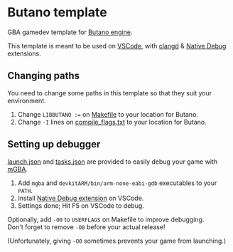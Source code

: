 # Butano template

GBA gamedev template for [Butano engine](https://github.com/GValiente/butano).

This template is meant to be used on [VSCode](https://code.visualstudio.com/), with [clangd](https://marketplace.visualstudio.com/items?itemName=llvm-vs-code-extensions.vscode-clangd) & [Native Debug](https://marketplace.visualstudio.com/items?itemName=webfreak.debug) extensions.


## Changing paths

You need to change some paths in this template so that they suit your environment.
1. Change `LIBBUTANO :=` on [Makefile](Makefile#L30) to your location for Butano.
2. Change `-I` lines on [compile_flags.txt](compile_flags.txt#L3) to your location for Butano.


## Setting up debugger

[launch.json](launch.json) and [tasks.json](tasks.json) are provided to easily debug your game with [mGBA](https://mgba.io/).

1. Add `mgba` and `devkitARM/bin/arm-none-eabi-gdb` executables to your `PATH`.
2. Install [Native Debug extension](https://marketplace.visualstudio.com/items?itemName=webfreak.debug) on VSCode.
3. Settings done; Hit F5 on VSCode to debug.

Optionally, add `-O0` to `USERFLAGS` on Makefile to improve debugging.\
Don't forget to remove `-O0` before your actual release!

(Unfortunately, giving `-O0` sometimes prevents your game from launching.)
